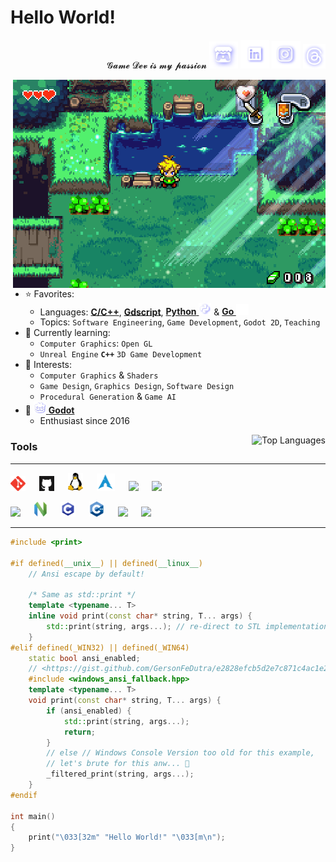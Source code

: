 # Hello World!

<div imgs align="right">

𝓖𝓪𝓶𝓮 𝓓𝓮𝓿 𝓲𝓼 𝓶𝔂 𝓹𝓪𝓼𝓼𝓲𝓸𝓷
[<img src="assets/icons/social_media/font-awesome/itch-io.png" width="46pt" />](https://gersonfedutra.itch.io/)
[<img src="assets/icons/social_media/font-awesome/linkedin.png" width="46pt" />](https://linkedin.com/in/gersonfedutra)
[<img src="assets/icons/social_media/font-awesome/instagram.png" width="46pt" />](https://instagram.com/gersonfedutra/)
[<img src="assets/icons/social_media/threads.png" width="36pt" />](https://www.threads.net/@gersonfedutra)

</div>

<!-- [<img src="assets/icons/FontAwesome/social_media/twitter.png" width="46pt" />](https://twitter.com/GersonFeDutra) -->

<div topics>

<img src="assets/lvl1_link.gif" align="right" >

- ⭐ Favorites:
    - Languages: **[C/C++](https://en.cppreference.com/w/cpp)**, **[Gdscript](https://docs.godotengine.org/en/latest/tutorials/scripting/gdscript/index.html)**, [**Python** <img src="assets/icons/techs/languages/python.png" width=20pt />](https://www.python.org/) & **[Go <img src="assets/icons/techs/languages/Go/Go-Logo_White.svg" width=20pt>](https://go.dev/)**
    - Topics: `Software Engineering`, `Game Development`, `Godot 2D`, `Teaching`
- 📖 Currently learning:
    - `Computer Graphics`: `Open GL`
    - `Unreal Engine` **`C++`** `3D Game Development`
    <!-- - `Automatae` & `Formal Languages` -->
    <!-- - Blender & Unreal Engine -->
    <!-- - Calculus & Statistics -->
    <!-- - Calculus & Physics -->
    <!-- - Typescript & Flutter -->
- 🧐 Interests:
    - `Computer Graphics` & `Shaders`
    - `Game Design`, `Graphics Design`, `Software Design`
    - `Procedural Generation` & `Game AI`
    <!-- - `Algorithms Design` -->
- 💙 [<img src="assets/icons/techs/Godot/godot.png" width=20pt> **Godot**](https://godotengine.org/)
    - Enthusiast since 2016

</div>

<img src="https://github-readme-stats.vercel.app/api/top-langs/?username=GersonFeDutra&layout=compact&theme=synthwave&hide_border=true&langs_count=8&hide=jupyter%20notebook,html,cmake" align="right" alt="Top Languages" >

### Tools
---

<div id="tools">

[<img src="assets/icons/techs/Git/git.svg" width=24pt>](https://git-scm.com/) &emsp;
[<img src="https://raw.githubusercontent.com/edent/SuperTinyIcons/master/images/svg/github.svg" width=24pt/>](https://docs.github.com/) &emsp;
[<img src="https://raw.githubusercontent.com/garrett/Tux/main/tux.svg" width=24pt/>](https://www.linux.org/) &emsp;
[<img src="assets/icons/techs/Arch/arch-logo.png" width=29pt>](https://archlinux.org/) &emsp;
[<img src="https://raw.githubusercontent.com/odb/official-bash-logo/master/assets/Logos/Icons/SVG/16x16.svg" width=24pt/>](https://www.gnu.org/software/bash/) &emsp;
[<img src="https://upload.wikimedia.org/wikipedia/commons/9/9a/Visual_Studio_Code_1.35_icon.svg" width=24pt>](https://code.visualstudio.com/) &emsp;
<!-- -->
[<img src="https://www.vim.org/images/vim_small.gif" width=20pt/>](https://www.vim.org/) &emsp;
[<img src="assets/icons/techs/NeoVim/neovim-icon.svg" width=20pt>](https://neovim.io/) &emsp;
[<img src="./assets/icons/techs/languages/C/c-programming.svg" width=24pt>](https://www.amazon.com/dp/0131103628) &emsp;
[<img src="./assets/icons/techs/languages/C/CPlusPlus.svg" width=24pt>](https://en.cppreference.com/w/cpp) &emsp;
[<img src="https://s3.dualstack.us-east-2.amazonaws.com/pythondotorg-assets/media/files/python-logo-only.svg" width=24pt>](https://www.python.org/) &emsp;
[<img src="https://upload.wikimedia.org/wikipedia/commons/3/34/Microsoft_Office_Excel_%282019%E2%80%93present%29.svg" width=24pt>](https://www.microsoft.com/pt-br/microsoft-365/excel) 
<!--<img src="https://upload.wikimedia.org/wikipedia/commons/thumb/d/d3/Toolbaricon_RegEx.svg/1920px-Toolbaricon_RegEx.svg.png" width=65pt>-->

</div>

---

```Cpp
#include <print>

#if defined(__unix__) || defined(__linux__)
    // Ansi escape by default!
    
    /* Same as std::print */
    template <typename... T>
    inline void print(const char* string, T... args) {
        std::print(string, args...); // re-direct to STL implementation.
    }
#elif defined(_WIN32) || defined(_WIN64)
    static bool ansi_enabled;
    // <https://gist.github.com/GersonFeDutra/e2828efcb5d2e7c871c4ac1e239b60fe#file-windows_ansi_fallback-hpp>
    #include <windows_ansi_fallback.hpp>
    template <typename... T>
    void print(const char* string, T... args) {
        if (ansi_enabled) {
            std::print(string, args...);
			return;
        }
        // else // Windows Console Version too old for this example,
		// let's brute for this anw... 🙊
        _filtered_print(string, args...);
    }
#endif

int main()
{
    print("\033[32m" "Hello World!" "\033[m\n");
}
```
